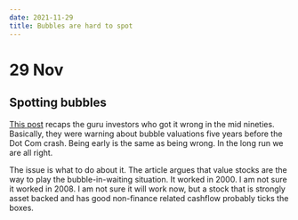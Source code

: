 ```yaml
---
date: 2021-11-29
title: Bubbles are hard to spot
---
```


# 29 Nov

## Spotting bubbles

[This post](https://verdadcap.com/archive/investing-in-a-bubble) recaps the guru investors who got it wrong in the mid nineties.
Basically, they were warning about bubble valuations five years before the Dot Com crash.
Being early is the same as being wrong.
In the long run we are all right.

The issue is what to do about it.
The article argues that value stocks are the way to play the bubble-in-waiting situation.
It worked in 2000. I am not sure it worked in 2008.
I am not sure it will work now, but a stock that is strongly asset  backed and has good non-finance related cashflow probably ticks the boxes.


